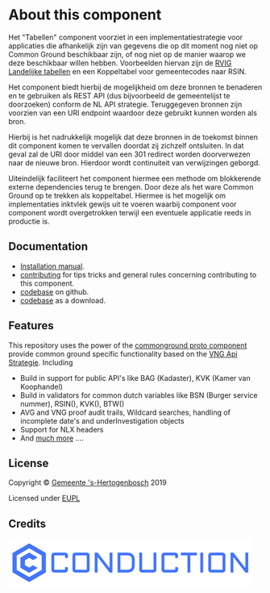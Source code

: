 # About this component

Het "Tabellen" component voorziet in een implementatiestrategie voor applicaties  die afhankelijk zijn van gegevens die op dit moment nog niet op Common Ground beschikbaar zijn, of nog niet op de manier waarop we deze beschikbaar willen hebben. Voorbeelden hiervan zijn de [RVIG Landelijke tabellen]( https://publicaties.rvig.nl/Landelijke_tabellen) en een Koppeltabel voor gemeentecodes naar RSIN. 

Het component biedt hierbij de mogelijkheid om deze bronnen te benaderen en te gebruiken als REST API (dus bijvoorbeeld de gemeentelijst te doorzoeken) conform de NL API strategie. Teruggegeven bronnen zijn voorzien van een URI endpoint waardoor deze gebruikt kunnen worden als bron. 

Hierbij is het nadrukkelijk mogelijk dat deze bronnen in de toekomst binnen dit component komen te vervallen doordat  zij zichzelf ontsluiten. In dat geval zal de URI door middel van een 301 redirect  worden doorverwezen naar de nieuwe bron. Hierdoor wordt continuiteit van verwijzingen geborgd.

Uiteindelijk faciliteert het component hiermee een methode om blokkerende externe dependencies terug te brengen. Door deze als het ware Common Ground op te trekken als koppeltabel. Hiermee is het mogelijk om implementaties inktvlek gewijs uit te voeren waarbij component voor component wordt overgetrokken terwijl een eventuele applicatie reeds in productie is.

## Documentation

- [Installation manual](https://github.com/ConductionNL/bzk-tabellen/blob/master/INSTALLATION.md).
- [contributing](https://github.com/ConductionNL/bzk-tabellen/blob/master/CONTRIBUTING.md) for tips tricks and general rules concerning contributing to this component.
- [codebase](https://github.com/ConductionNL/bzk-tabellen) on github.
- [codebase](https://github.com/ConductionNL/bzk-tabellen/archive/master.zip) as a download.

## Features
This repository uses the power of the [commonground proto component](https://github.com/ConductionNL/commonground-component) provide common ground specific functionality based on the [VNG Api Strategie](https://docs.geostandaarden.nl/api/API-Strategie/). Including  

* Build in support for public API's like BAG (Kadaster), KVK (Kamer van Koophandel)
* Build in validators for common dutch variables like BSN (Burger service nummer), RSIN(), KVK(), BTW()
* AVG and VNG proof audit trails, Wildcard searches, handling of incomplete date's and underInvestigation objects
* Support for NLX headers
* And [much more](https://github.com/ConductionNL/commonground-component) .... 

## License

Copyright &copy; [Gemeente 's-Hertogenbosch](https://www.s-hertogenbosch.nl/) 2019

Licensed under [EUPL](LICENCE.md)

## Credits

[![Conduction](https://raw.githubusercontent.com/ConductionNL/bzk-tabellen/master/resources/logo-conduction.svg?sanitize=true "Conduction")](https://www.conduction.nl/)



